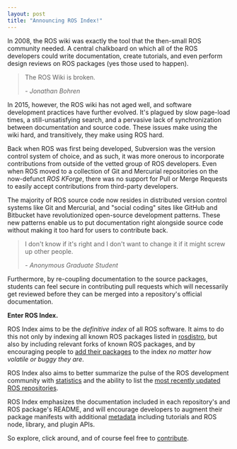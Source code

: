 ```yaml
---
layout: post
title: "Announcing ROS Index!"
---
```


In 2008, the ROS wiki was exactly the tool that the then-small ROS community
needed. A central chalkboard on which all of the ROS developers could write
documentation, create tutorials, and even perform design reviews on ROS packages
(yes those used to happen).

> The ROS Wiki is broken.
>
> *- Jonathan Bohren*

In 2015, however, the ROS wiki has not aged well, and software development
practices have further evolved. It's plagued by slow page-load times, a
still-unsatisfying search, and a pervasive lack of synchronization between
documentation and source code. These issues make using the wiki hard, and
transitively, they make using ROS hard.

Back when ROS was first being developed, Subversion was the version control
system of choice, and as such, it was more onerous to incorporate contributions
from outside of the vetted group of ROS developers. Even when ROS moved to a
collection of Git and Mercurial repositories on the now-defunct *ROS KForge*,
there was no support for Pull or Merge Requests to easily accept contributions
from third-party developers.

The majority of ROS source code now resides in distributed version control
systems like Git and Mercurial, and "social coding" sites like GitHub and
Bitbucket have revolutionized open-source development patterns. These new
patterns enable us to put documentation right alongside source code
without making it too hard for users to contribute back. 

> I don't know if it's right and I don't want to change it if it might screw up
> other people.
>
> *- Anonymous Graduate Student*

Furthermore, by re-coupling documentation to the source packages, students can
feel secure in contributing pull requests which will necessarily get reviewed
before they can be merged into a repository's official documentation.

**Enter ROS Index.**

ROS Index aims to be the *definitive index* of all ROS software. It aims to do this
not only by indexing all known ROS packages listed in
[rosdistro](http://github.com/ros/rosdistro), but also by including relevant forks
of known ROS packages, and by encouraging people to [add their
packages](/contribute/add_repo/) to the index *no matter how volatile or buggy
they are*.

ROS Index also aims to better summarize the pulse of the ROS development
community with [statistics](/stats/) and the ability to list the [most recently
updated ROS repositories](/packages/page/1/time/).

ROS Index emphasizes the documentation included in each repository's and ROS
package's README, and will encourage developers to augment their package
manifests with additional [metadata](/contribute/metadata/) including tutorials
and ROS node, library, and plugin APIs.

So explore, click around, and of course feel free to [contribute](/contribute/).

